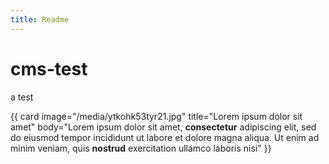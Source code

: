 ```yaml
---
title: Readme
---
```

# cms-test

a test

{{ card image="/media/ytkohk53tyr21.jpg" title="Lorem ipsum dolor sit amet" body="Lorem ipsum dolor sit amet, **consectetur** adipiscing elit, sed do eiusmod tempor incididunt ut labore et dolore magna aliqua. Ut enim ad minim veniam, quis **nostrud** exercitation ullamco laboris nisi" }}
